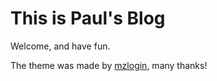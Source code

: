 # This is Paul's Blog
Welcome, and have fun.

The theme was made by [mzlogin](https://www.github.com/mzlogin/mzlogin.github.io), many thanks! 
